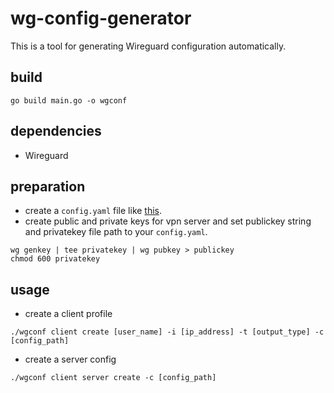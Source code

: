 # wg-config-generator

This is a tool for generating Wireguard configuration automatically.

## build

```
go build main.go -o wgconf
```

## dependencies

- Wireguard

## preparation

- create a `config.yaml` file like [this](./config.yaml).
- create public and private keys for vpn server and set publickey string and privatekey file path to your `config.yaml`.

```
wg genkey | tee privatekey | wg pubkey > publickey
chmod 600 privatekey
```

## usage

- create a client profile

```
./wgconf client create [user_name] -i [ip_address] -t [output_type] -c [config_path]
```

- create a server config

```
./wgconf client server create -c [config_path]
```
